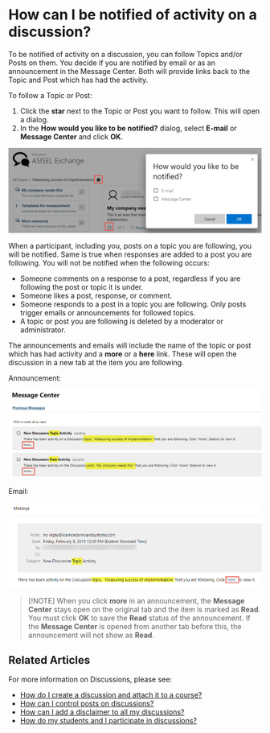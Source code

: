 # How can I be notified of activity on a discussion?

To be notified of activity on a discussion, you can follow Topics and/or Posts on them. You decide if you are notified by email or as an announcement in the Message Center. Both will provide links back to the Topic and Post which has had the activity.

To follow a Topic or Post:

1. Click the **star** next to the Topic or Post you want to follow. This will open a dialog.
1. In the **How would you like to be notified?** dialog, select **E-mail** or **Message Center** and click **OK**.

![](/tms/images/disc-note-dialog.png)

When a participant, including you, posts on a topic you are following, you will be notified. Same is true when responses are added to a post you are following. You will not be notified when the following occurs:

- Someone comments on a response to a post, regardless if you are following the post or topic it is under.
- Someone likes a post, response, or comment.
- Someone responds to a post in a topic you are following. Only posts trigger emails or announcements for followed topics.
- A topic or post you are following is deleted by a moderator or administrator.

The announcements and emails will include the name of the topic or post which has had activity and a **more** or a **here** link. These will open the discussion in a new tab at the item you are following.

Announcement:

![](/tms/images/disc-msg-ctr.png)

Email:

![](/tms/images/disc-email.png)

> [!NOTE] When you click **more** in an announcement, the **Message Center** stays open on the original tab and the item is marked as **Read**. You must click **OK** to save the **Read** status of the announcement. If the **Message Center** is opened from another tab before this, the announcement will not show as **Read**.

## Related Articles

For more information on Discussions, please see:

- [How do I create a discussion and attach it to a course?](create-discussion.md)
- [How can I control posts on discussions?](add-moderators.md)
- [How can I add a disclaimer to all my discussions?](add-disclaimer.md)
- [How do my students and I participate in discussions?](participation.md)